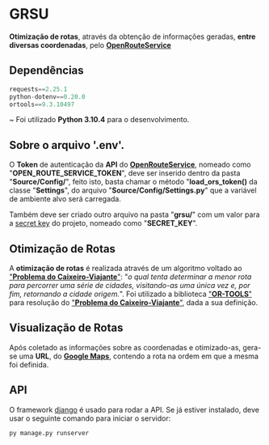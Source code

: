 # **GRSU**
**Otimização de rotas**, através da obtenção de informações geradas, 
**entre diversas coordenadas**, pelo 
[**OpenRouteService**](https://openrouteservice.org/)

## **Dependências**
```py
requests==2.25.1
python-dotenv==0.20.0
ortools==9.3.10497
```
~ Foi utilizado **Python 3.10.4** para o desenvolvimento.

## **Sobre o arquivo '.env'.**
O **Token** de autenticação da **API** do 
[**OpenRouteService**](https://openrouteservice.org/), nomeado como 
"**OPEN_ROUTE_SERVICE_TOKEN**", deve ser inserido dentro da 
pasta "**Source/Config/**", feito isto, basta chamar o método
"**load_ors_token()** da classe "**Settings**", do arquivo 
"**Source/Config/Settings.py**" que a variável de ambiente alvo 
será carregada.

Também deve ser criado outro arquivo na pasta "**grsu/**" com um valor para a 
[secret key](https://docs.djangoproject.com/en/4.1/ref/settings/#secret-key)
do projeto, nomeado como "**SECRET_KEY**".

## **Otimização de Rotas**
A **otimização de rotas** é realizada através de um algoritmo voltado
ao ["**Problema do Caixeiro-Viajante**"](https://pt.wikipedia.org/wiki/Problema_do_caixeiro-viajante):
"*o qual tenta determinar a menor rota para percorrer uma série de cidades,
visitando-as uma única vez e, por fim, retornando a cidade origem.*". Foi
utilizado a biblioteca ["**OR-TOOLS**"](https://developers.google.com/optimization)
para resolução do 
["**Problema do Caixeiro-Viajante**"](https://pt.wikipedia.org/wiki/Problema_do_caixeiro-viajante), 
dada a sua definição.

## **Visualização de Rotas**
Após coletado as informações sobre as coordenadas e otimizado-as, gera-se 
uma **URL**, do [**Google Maps**](https://www.google.com.br/maps/), 
contendo a rota na ordem em que a mesma foi definida.

## **API**
O framework [django](https://www.djangoproject.com) é usado para rodar a API.
Se já estiver instalado, deve usar o seguinte comando para iniciar o servidor:
```
py manage.py runserver
```

